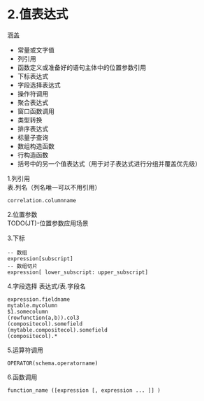 # 2.值表达式

涵盖
- 常量或文字值
- 列引用
- 函数定义或准备好的语句主体中的位置参数引用
- 下标表达式
- 字段选择表达式
- 操作符调用
- 聚合表达式
- 窗口函数调用
- 类型转换
- 排序表达式
- 标量子查询
- 数组构造函数
- 行构造函数
- 括号中的另一个值表达式（用于对子表达式进行分组并覆盖优先级）
  
1.列引用  
表.列名（列名唯一可以不用引用）
```
correlation.columnname
```

2.位置参数  
TODO(JT)-位置参数应用场景

3.下标
```
-- 数组
expression[subscript]
-- 数组切片
expression[ lower_subscript: upper_subscript]
```

4.字段选择
表达式/表.字段名
```
expression.fieldname
mytable.mycolumn
$1.somecolumn
(rowfunction(a,b)).col3
(compositecol).somefield
(mytable.compositecol).somefield
(compositecol).*
```

5.运算符调用
```
OPERATOR(schema.operatorname)
```

6.函数调用
```
function_name ([expression [, expression ... ]] )
```

